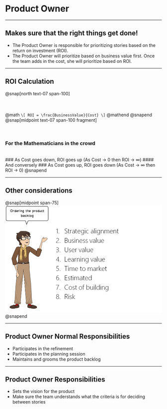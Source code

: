# Product Owner

---
## Makes sure that the right things get done!
- The Product Owner is responsible for prioritizing stories based on the return on investment (ROI).
- The Product Owner will prioritize based on business value first. Once the team adds in the cost, she will prioritize based on ROI.

---
## ROI Calculation
@snap[north text-07 span-100]
<br><br><br><br>
@math
`\[
ROI = \frac{BusinessValue}{Cost}
\]`
@mathend
@snapend
@snap[midpoint text-07 span-100 fragment]
<br><br><br>
### For the Mathematicians in the crowd
<br>
### As Cost goes down, ROI goes up (As Cost → 0 then ROI → ∞)
#### And conversely
### As Cost goes up, ROI goes down (As Cost → ∞ then ROI → 0)
@snapend

---
## Other considerations
@snap[midpoint span-75]
![](assets/img/order-the-backlog.jpg)
@snapend


---
## Product Owner Normal Responsibilities
- Participates in the refinement
- Participates in the planning session
- Maintains and grooms the product backlog

---
## Product Owner Responsibilities
- Sets the vision for the product
- Make sure the team understands what the criteria is for deciding between stories
